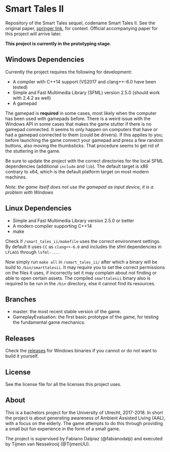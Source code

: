 # Smart Tales II
Repository of the Smart Tales sequel, codename Smart Tales II. See the original paper, [springer link](https://link.springer.com/content/pdf/10.1007/978-3-319-26005-1_13.pdf), for context. Official accompanying paper for this project will arrive later.

**This project is currently in the prototyping stage.**

## Windows Dependencies
Currently the project requires the following for development:
- A compiler with C++14 support (VS2017 and clang++-6.0 have been tested)
- Simple and Fast Multimedia Library (SFML) version 2.5.0 (should work with 2.4.2 as well)
- A gamepad

The gamepad is **required** in some cases, most likely when the computer has been used with gamepads before. There is a weird issue with the Windows API in some cases that makes the game stutter if there is no gamepad connected. It seems to only happen on computers that have or had a gamepad connected to them (could be drivers). If this applies to you; before launching the game connect your gamepad and press a few random buttons, also moving the thumbsticks. That procedure seems to get rid of the stuttering in the game.

Be sure to update the project with the correct directories for the local SFML dependencies (additional `include` and `lib`). The default target is x86 contrary to x64, which is the default platform target on most modern machines.

*Note: the game itself does not use the gamepad as input device, it is a problem with Windows*

## Linux Dependencies
- Simple and Fast Multimedia Library version 2.5.0 or better
- A modern compiler supporting C++14
- make

Check if `/smart_tales_ii/makefile` uses the correct environment settings. By default it uses `CC` as `clang++-6.0` and includes the sfml dependencies in `LFLAGS` through `lsfml-...`.

Now simply run `make all` in `/smart_tales_ii/` after which a binary will be build to `/bin/smarttalesii`. It may require you to set the correct permissions on the files it uses, if incorrectly set it may complain about not finding or able to open certain assets. The compiled `smarttalesii` binary also is required to be run in the `/bin` directory, else it cannot find its resources.

## Branches
- master: the most recent stable version of the game.
- GameplayEvaluation: the first basic prototype of the game, for testing the fundamental game mechanics.

## Releases
Check the [releases](https://github.com/TijmenUU/smarttalesii/releases) for Windows binaries if you cannot or do not want to build it yourself.

## License
See the license file for all the licenses this project uses.

## About
This is a bachelors project for the University of Utrecht, 2017-2018. In short the project is about generating awareness of Ambient Assisted Living (AAL), with a focus on the elderly. The game attempts to do this through providing a small but fun experience in the form of a small game.

The project is supervised by Fabiano Dalpiaz (@fabianodalp) and executed by Tijmen van Nesselrooij (@TijmenUU).
